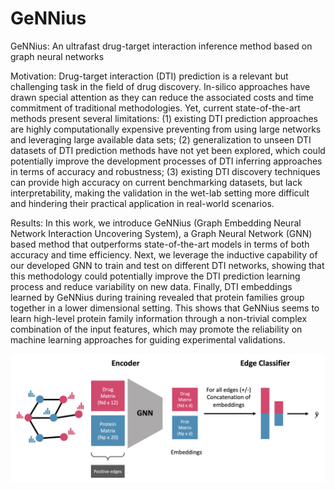 # GeNNius
GeNNius: An ultrafast drug-target interaction inference method based on graph neural networks


Motivation: Drug-target interaction (DTI) prediction is a relevant but challenging task in the field of drug discovery. In-silico approaches have drawn special attention as they can reduce the associated costs and time commitment of traditional methodologies. Yet, current state-of-the-art methods present several limitations: (1) existing DTI prediction approaches are highly computationally expensive preventing from using large networks and leveraging large available data sets; (2) generalization to unseen DTI datasets of DTI prediction methods have not yet been explored, which could potentially improve the development processes of DTI inferring approaches in terms of accuracy and robustness; (3) existing DTI discovery techniques can provide high accuracy on current benchmarking datasets, but lack interpretability, making the validation in the wet-lab setting more difficult and hindering their practical application in real-world scenarios.

Results: In this work, we introduce GeNNius (Graph Embedding Neural Network Interaction Uncovering System), a Graph Neural Network (GNN) based method that outperforms state-of-the-art models in terms of both accuracy and time efficiency. Next, we leverage the inductive capability of our developed GNN to train and test on different DTI networks, showing that this methodology could potentially improve the DTI prediction learning process and reduce variability on new data. Finally, DTI embeddings learned by GeNNius during training revealed that protein families group together in a lower dimensional setting. This shows that GeNNius seems to learn high-level protein family information through a non-trivial complex combination of the input features, which may promote the reliability on machine learning approaches for guiding experimental validations.

![The model architecture](GeNNius.png)